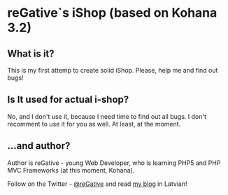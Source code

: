 # reGative`s iShop (based on Kohana 3.2)

## What is it?

This is my first attemp to create solid iShop.
Please, help me and find out bugs!

## Is It used for actual i-shop?

No, and I don't use it, because I need time to find out all bugs. I don't recomment to use it for you as well. At least, at the moment.

## ...and author?

Author is reGative - young Web Developer, who is learning PHP5 and PHP MVC Frameworks (at this moment, Kohana).

Follow on the Twitter - [@reGative](http://twitter.com/#!/reGative 'reGative On Twitter') and read [my blog](http://regative.posterous.com 'My Blog') in Latvian!
